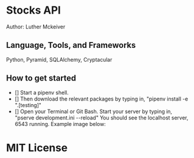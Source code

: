 # Stocks API

Author: Luther Mckeiver

## Language, Tools, and Frameworks

Python, Pyramid, SQLAlchemy, Cryptacular

## How to get started
- [] Start a pipenv shell.
- [] Then download the relevant packages by typing in, "pipenv install -e ".[testing]"
- [] Open your Terminal or Git Bash. Start your server by typing in, "pserve development.ini --reload" You should see the localhost server, 6543 running. Example image below:

# MIT License


